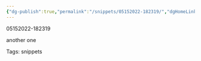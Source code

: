 ```yaml
---
{"dg-publish":true,"permalink":"/snippets/05152022-182319/","dgHomeLink":true,"dgPassFrontmatter":false}
---
```


05152022-182319

another one

Tags:
  snippets